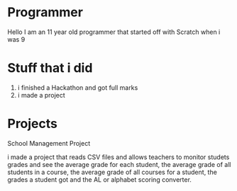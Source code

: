 # Programmer
Hello I am an 11 year old programmer that started off with Scratch when i was 9
# Stuff that i did
1. i finished a Hackathon and got full marks
2. i made a project
# Projects
School Management Project

i made a project that reads CSV files and allows teachers to monitor studets grades and see the average grade for each student, the average grade of all students in a course, the average grade of all courses for a student, the grades a student got and the AL or alphabet scoring converter.
